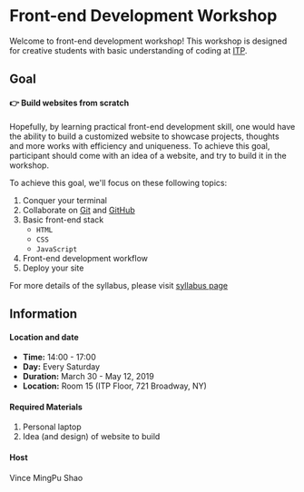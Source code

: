# Front-end Development Workshop


Welcome to front-end development workshop! This workshop is designed for creative students with basic understanding of coding at [ITP](https://tisch.nyu.edu/itp).

## Goal

#### 👉 Build websites from scratch

Hopefully, by learning practical front-end development skill, one would have the ability to build a customized website to showcase projects, thoughts and more works with efficiency and uniqueness. To achieve this goal, participant should come with an idea of a website, and try to build it in the workshop.

To achieve this goal, we'll focus on these following topics:

1. Conquer your terminal
2. Collaborate on [Git](https://git-scm.com/) and [GitHub](https://github.com/)
3. Basic front-end stack
	- `HTML`
	- `CSS`
	- `JavaScript`
4. Front-end development workflow
5. Deploy your site

For more details of the syllabus, please visit [syllabus page](itp-front-end/syllabus)


## Information

#### Location and date

- **Time:** 14:00 - 17:00
- **Day:** Every Saturday
- **Duration:** March 30 - May 12, 2019
- **Location:** Room 15 (ITP Floor, 721 Broadway, NY)

#### Required Materials

1. Personal laptop
2. Idea (and design) of website to build

#### Host

Vince MingPu Shao

